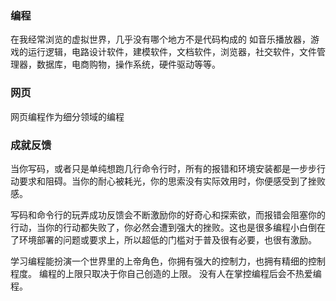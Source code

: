 ### 编程
在我经常浏览的虚拟世界，几乎没有哪个地方不是代码构成的
如音乐播放器，游戏的运行逻辑，电路设计软件，建模软件，文档软件，浏览器，社交软件，文件管理器，数据库，电商购物，操作系统，硬件驱动等等。

### 网页
网页编程作为细分领域的编程


### 成就反馈
当你写码，或者只是单纯想跑几行命令行时，所有的报错和环境安装都是一步步行动要求和阻碍。当你的耐心被耗光，你的思索没有实际效用时，你便感受到了挫败感。

写码和命令行的玩弄成功反馈会不断激励你的好奇心和探索欲，而报错会阻塞你的行动，当你的行动都失败了，你必然会遭到强大的挫败。这也是很多编程小白倒在了环境部署的问题或要求上，所以超低的门槛对于普及很有必要，也很有激励。


学习编程能扮演一个世界里的上帝角色，你拥有强大的控制力，也拥有精细的控制程度。
编程的上限只取决于你自己创造的上限。
没有人在掌控编程后会不热爱编程。